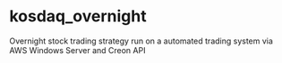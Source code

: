 # kosdaq_overnight
Overnight stock trading strategy run on a automated trading system via AWS Windows Server and Creon API
